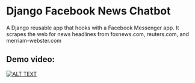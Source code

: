# Django Facebook News Chatbot
A Django reusable app that hooks with a Facebook Messenger app. It scrapes the web for news headlines from foxnews.com, reuters.com, and merriam-webster.com

## Demo video:

[![ALT TEXT](https://http://img.youtube.com/vi/2R2WWA2RA1I/0.jpg)](https://www.youtube.com/watch?v=2R2WWA2RA1I)
